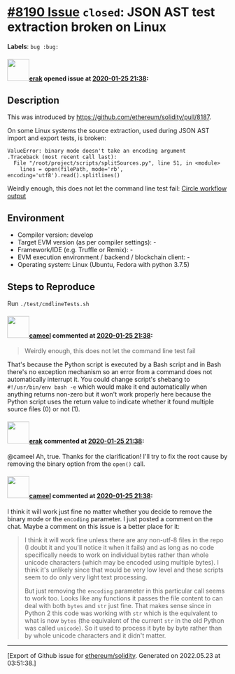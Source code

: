 # [\#8190 Issue](https://github.com/ethereum/solidity/issues/8190) `closed`: JSON AST test extraction broken on Linux
**Labels**: `bug :bug:`


#### <img src="https://avatars.githubusercontent.com/u/20012009?u=61e903cf16bc5f3353db1d571401e2e71b6f61ed&v=4" width="50">[erak](https://github.com/erak) opened issue at [2020-01-25 21:38](https://github.com/ethereum/solidity/issues/8190):

## Description

This was introduced by https://github.com/ethereum/solidity/pull/8187.

On some Linux systems the source extraction, used during JSON AST import and export tests, is broken:
```
ValueError: binary mode doesn't take an encoding argument
.Traceback (most recent call last):
  File "/root/project/scripts/splitSources.py", line 51, in <module>
    lines = open(filePath, mode='rb', encoding='utf8').read().splitlines()
```
Weirdly enough, this does not let the command line test fail: [Circle workflow output](https://circleci.com/gh/ethereum/solidity/247688?utm_campaign=vcs-integration-link&utm_medium=referral&utm_source=github-build-link)



## Environment

- Compiler version: develop
- Target EVM version (as per compiler settings): -
- Framework/IDE (e.g. Truffle or Remix): -
- EVM execution environment / backend / blockchain client: -
- Operating system: Linux (Ubuntu, Fedora with python 3.7.5)

## Steps to Reproduce

Run `./test/cmdlineTests.sh`

#### <img src="https://avatars.githubusercontent.com/u/137030?v=4" width="50">[cameel](https://github.com/cameel) commented at [2020-01-25 21:38](https://github.com/ethereum/solidity/issues/8190#issuecomment-578685316):

> Weirdly enough, this does not let the command line test fail

That's because the Python script is executed by a Bash script and in Bash there's no exception mechanism so an error from a command does not automatically interrupt it. You could change script's shebang to `#!/usr/bin/env bash -e` which would make it end automatically when anything returns non-zero but it won't work properly here because the Python script uses the return value to indicate whether it found multiple source files (0) or not (1).

#### <img src="https://avatars.githubusercontent.com/u/20012009?u=61e903cf16bc5f3353db1d571401e2e71b6f61ed&v=4" width="50">[erak](https://github.com/erak) commented at [2020-01-25 21:38](https://github.com/ethereum/solidity/issues/8190#issuecomment-578689227):

@cameel Ah, true. Thanks for the clarification! I'll try to fix the root cause by removing the binary option from the `open()` call.

#### <img src="https://avatars.githubusercontent.com/u/137030?v=4" width="50">[cameel](https://github.com/cameel) commented at [2020-01-25 21:38](https://github.com/ethereum/solidity/issues/8190#issuecomment-578694675):

I think it will work just fine no matter whether you decide to remove the binary mode or the `encoding` parameter. I just posted a comment on the chat. Maybe a comment on this issue is a better place for it:

> I think it will work fine unless there are any non-utf-8 files in the repo (I doubt it and you'll notice it when it fails) and as long as no code specifically needs to work on individual bytes rather than whole unicode characters (which may be encoded using multiple bytes). I think it's unlikely since that would be very low level and these scripts seem to do only very light text processing.
>
> But just removing the `encoding` parameter in this particular call seems to work too. Looks like any functions it passes the file content to can deal with both `bytes` and `str` just fine. That makes sense since in Python 2 this code was working with `str` which is the equivalent to what is now `bytes` (the equivalent of the current `str` in the old Python was called `unicode`). So it used to process it byte by byte rather than by whole unicode characters and it didn't matter.


-------------------------------------------------------------------------------



[Export of Github issue for [ethereum/solidity](https://github.com/ethereum/solidity). Generated on 2022.05.23 at 03:51:38.]
